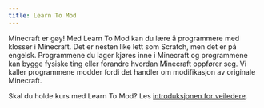```yaml
---
title: Learn To Mod
---
```


Minecraft er gøy! Med Learn To Mod kan du lære å programmere med klosser i Minecraft. Det er nesten like lett som Scratch, men det er på engelsk. Programmene du lager kjøres inne i Minecraft og programmene kan bygge fysiske ting eller forandre hvordan Minecraft oppfører seg. Vi kaller programmene modder fordi det handler om modifikasjon av originale Minecraft.

Skal du holde kurs med Learn To Mod? Les [introduksjonen for veiledere](README.html).
